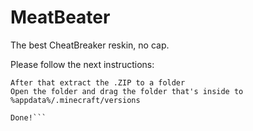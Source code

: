 # MeatBeater
The best CheatBreaker reskin, no cap.

Please follow the next instructions:
```First of all, download the file at Releases.
After that extract the .ZIP to a folder
Open the folder and drag the folder that's inside to %appdata%/.minecraft/versions

Done!```

